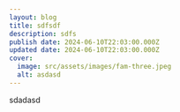 ```yaml
---
layout: blog
title: sdfsdf
description: sdfs
publish date: 2024-06-10T22:03:00.000Z
updated date: 2024-06-10T22:03:00.000Z
cover:
  image: src/assets/images/fam-three.jpeg
  alt: asdasd
---
```

sdadasd

